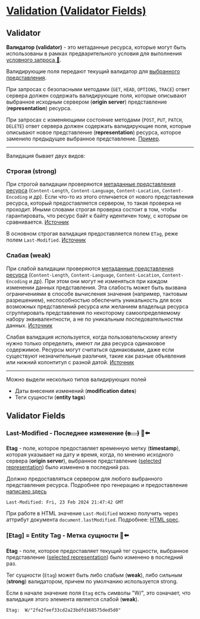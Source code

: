 # [Validation (Validator Fields)](https://www.rfc-editor.org/rfc/rfc9110.html#section-8.8)

## Validator

**Валидатор (validator)** - это метаданные ресурса, которые могут быть использованы в рамках предварительного условия для выполнения [условного запроса 📂](./conditional-requests.md).

Валидирующие поля передают текущий валидатор для [выбранного представления](https://www.rfc-editor.org/rfc/rfc9110.html#selected.representation).

При запросах с безопасными методами (`GET`, `HEAD`, `OPTIONS`, `TRACE`) ответ сервера должен содержать валидирующие поля, которые описывают выбранное исходным сервером (**origin server**) представление (**representation**) ресурса.

При запросах с изменяющими состояние методами (`POST`, `PUT`, `PATCH`, `DELETE`) ответ сервера должен содержать валидирующие поля, которые описывают новое представление (**representation**) ресурса, которое заменило предыдущее выбранное представление.
[Пример](https://www.rfc-editor.org/rfc/rfc9110.html#section-8.8-4).

___

Валидация бывает двух видов:

### Строгая (strong)
При строгой валидации проверяются [метаданные представления ресурса](https://www.rfc-editor.org/rfc/rfc9110.html#section-8.2) (`Content-Length`, `Content-Language`, `Content-Location`, `Content-Encoding` и др). Если что-то из этого отличается от нового представления ресурса, который предоставляется сервером, то такая проверка не проходит. Иными словами строгая проверка состоит в том, чтобы гарантировать, что ресурс байт к байту идентичен тому, с которым он сравнивается. [Источник](https://www.rfc-editor.org/rfc/rfc9110.html#section-8.8.1-2)

В основном строгая валидация предоставляется полем `ETag`, реже полем `Last-Modified`. [Источник](https://developer.mozilla.org/en-US/docs/Web/HTTP/Conditional_requests#strong_validation)

### Слабая (weak)
При слабой валидации проверяются [метаданные представления ресурса](https://www.rfc-editor.org/rfc/rfc9110.html#section-8.2) (`Content-Length`, `Content-Language`, `Content-Location`, `Content-Encoding` и др). При этом они могут не изменяться при каждом изменении данных представления. Эта слабость может быть вызвана ограничениями в способе вычисления значения (например, тактовым разрешением), неспособностью обеспечить уникальность для всех возможных представлений ресурса или желанием владельца ресурса сгруппировать представления по некоторому самоопределяемому набору эквивалентности, а не по уникальным последовательностям данных. [Источник](https://www.rfc-editor.org/rfc/rfc9110.html#section-8.8.1-6)

Слабая валидация используется, когда пользовательскому агенту нужно только определить, имеют ли два ресурса одинаковое содержимое. Ресурсы могут считаться одинаковыми, даже если существуют незначительные различия, такие как разные объявления или нижний колонтитул с разной датой. [Источник](https://developer.mozilla.org/en-US/docs/Web/HTTP/Conditional_requests#:~:text=Weak%20validation%20is%20used%20when,different%20date.)

___

Можно выдели несколько типов валидирующих полей
- Даты внесения изменений (**modification dates**)
- Теги сущности (**entity tags**)

## Validator Fields

### Last-Modified - Последнее изменение ~~(в...)~~  🎩⬅️
**Etag** - поле, которое предоставляет временную метку (**timestamp**), которая указывает на дату и время, когда, по мнению исходного сервера (**origin server**), выбранное представление ([selected representation](https://www.rfc-editor.org/rfc/rfc9110.html#selected.representation)) было изменено в последний раз.

Должно предоставляться сервером для любого выбранного представления ресурса. Подробнее про генерацию и предоставление [написано здесь](https://www.rfc-editor.org/rfc/rfc9110.html#section-8.8.2.1)

`Last-Modified: Fri, 23 Feb 2024 21:47:42 GMT`

При работе в HTML значение `Last-Modified` можно получить через аттрибут документа `document.lastModified`. Подробнее: [HTML spec](https://html.spec.whatwg.org/multipage/dom.html#dom-document-lastmodified).

### [Etag] = Entity Tag - Метка сущности 🎩️️⬅️

**Etag** - поле, которое предоставляет текущий тег сущности, выбранное представление ([selected representation](https://www.rfc-editor.org/rfc/rfc9110.html#selected.representation)) было изменено в последний раз.

Тег сущности (`Etag`) может быть либо слабым (**weak**), либо сильным (**strong**) валидатором, причем по умолчанию используется strong.

Если в начале значение поля `Etag` есть символы "W/", это означает, что валидация этого элемента является слабой (**weak**).


`Etag:  W/"2fe2feef33cd2a23bdfd168575ded5d0"`
